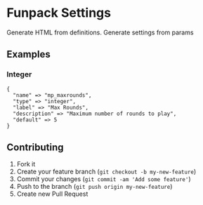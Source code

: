# Funpack Settings

Generate HTML from definitions. Generate settings from params

## Examples

### Integer

    {
      "name" => "mp_maxrounds",
      "type" => "integer",
      "label" => "Max Rounds",
      "description" => "Maximum number of rounds to play",
      "default" => 5
    }

## Contributing

1. Fork it
2. Create your feature branch (`git checkout -b my-new-feature`)
3. Commit your changes (`git commit -am 'Add some feature'`)
4. Push to the branch (`git push origin my-new-feature`)
5. Create new Pull Request
